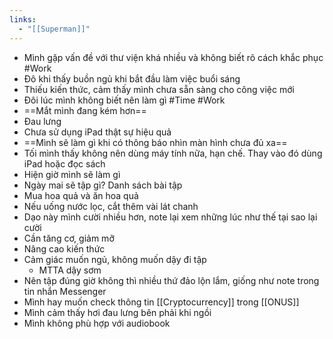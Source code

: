 ```yaml
---
links:
  - "[[Superman]]"
---
```

- Mình gặp vấn đề với thư viện khá nhiều và không biết rõ cách khắc phục #Work 
- Đô khi  thấy buồn ngủ khi bắt đầu làm việc buổi sáng
- Thiếu kiến thức, cảm thấy mình chưa sẵn sàng cho công việc mới
- Đôi lúc mình không biết nên làm gì #Time #Work 
- ==Mắt mình đang kém hơn==
- Đau lưng
- Chưa sử dụng iPad thật sự hiệu quả
- ==Mình sẽ làm gì khi có thông báo nhìn màn hình chưa đủ xa== 
- Tối mình thấy không nên dùng máy tính nữa, hạn chế. Thay vào đó dùng iPad hoặc đọc sách
- Hiện giờ mình sẽ làm gì
- Ngày mai sẽ tập gì? Danh sách bài tập
- Mua hoa quả và ăn hoa quả
- Nếu uống nước lọc, cắt thêm vài lát chanh
- Dạo này mình cười nhiều hơn, note lại xem những lúc như thế tại sao lại cười
- Cần tăng cơ, giảm mỡ
- Nâng cao kiến thức
- Cảm giác muốn ngủ, không muốn dậy đi tập
	- MTTA dậy sơm
- Nên tập đúng giờ không thì nhiều thứ đảo lộn lắm, giống như note trong tin nhắn Messenger
- Mình hay muốn check thông tin [[Cryptocurrency]] trong [[ONUS]]
- Mình cảm thấy hơi đau lưng bên phải khi ngồi
- Mình không phù hợp với audiobook